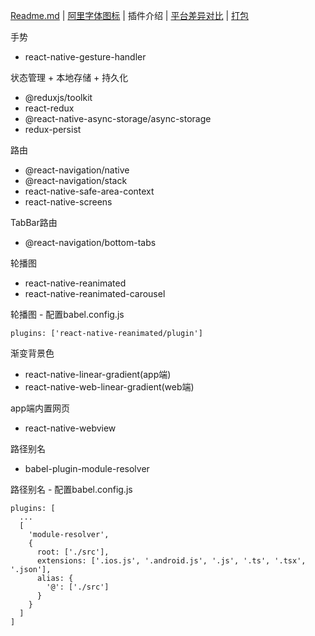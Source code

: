 [Readme.md](../README.md) | [阿里字体图标](./iconfont.md) | 插件介绍 | [平台差异对比](./difference.md) | [打包](./release.md) 

手势

* react-native-gesture-handler

状态管理 + 本地存储 + 持久化

* @reduxjs/toolkit
* react-redux
* @react-native-async-storage/async-storage
* redux-persist

路由

* @react-navigation/native
* @react-navigation/stack
* react-native-safe-area-context
* react-native-screens

TabBar路由

* @react-navigation/bottom-tabs

轮播图

* react-native-reanimated
* react-native-reanimated-carousel

轮播图 - 配置babel.config.js

```
plugins: ['react-native-reanimated/plugin']
```

渐变背景色

* react-native-linear-gradient(app端)
* react-native-web-linear-gradient(web端)

app端内置网页

* react-native-webview

路径别名

* babel-plugin-module-resolver

路径别名 - 配置babel.config.js

```
plugins: [
  ...
  [
    'module-resolver',
    {
      root: ['./src'],
      extensions: ['.ios.js', '.android.js', '.js', '.ts', '.tsx', '.json'],
      alias: {
        '@': ['./src']
      }
    }
  ]
]
```
